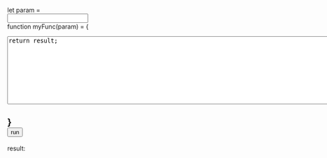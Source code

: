 <script src="./a.js"></script>

let param =  
<input type="text" id="param"/>  
function myFunc(param) = {  
<textarea id='func' rows="10" cols="100">
return result;
</textarea>  
}  
<button id='run' onclick='onRunClick()'>run</button>  
---  
result:  
<div id='result' width='400' height='100'></div>
